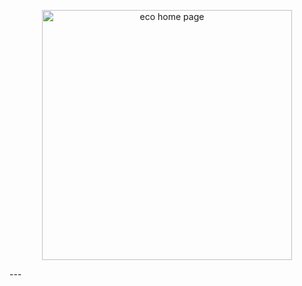 
<p align="center">
    <img width="400" src="https://i.ibb.co/Wxh7TdW/screencapture-shaker87-github-io-Single-Page-Ecommerce-For-Lab-Final-Exam-2024-04-30-09-42-41.png" alt="eco home page" />
</p>
---
